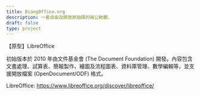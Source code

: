 ```yaml
---
title: BiangOffice.org
description: 一套自由及開放原始碼的辦公軟體。
draft: false
type: project
---
```

【原型】LibreOffice

初始版本於 2010 年由文件基金會 (The Document Foundation) 開發。內容包含文書處理、試算表、簡報製作、繪圖及流程圖表、資料庫管理、數學編輯等，並支援開放檔案 (OpenDocument/ODF) 格式。

LibreOffice: <https://www.libreoffice.org/discover/libreoffice/>
